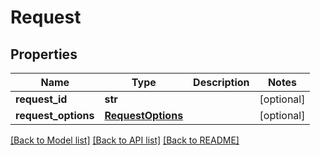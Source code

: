 # Request

## Properties
Name | Type | Description | Notes
------------ | ------------- | ------------- | -------------
**request_id** | **str** |  | [optional] 
**request_options** | [**RequestOptions**](RequestOptions.md) |  | [optional] 

[[Back to Model list]](../README.md#documentation-for-models) [[Back to API list]](../README.md#documentation-for-api-endpoints) [[Back to README]](../README.md)


